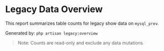 # Legacy Data Overview

This report summarizes table counts for legacy show data on `mysql_prev`.

Generated by: `php artisan legacy:overview`

> Note: Counts are read-only and exclude any data mutations.

